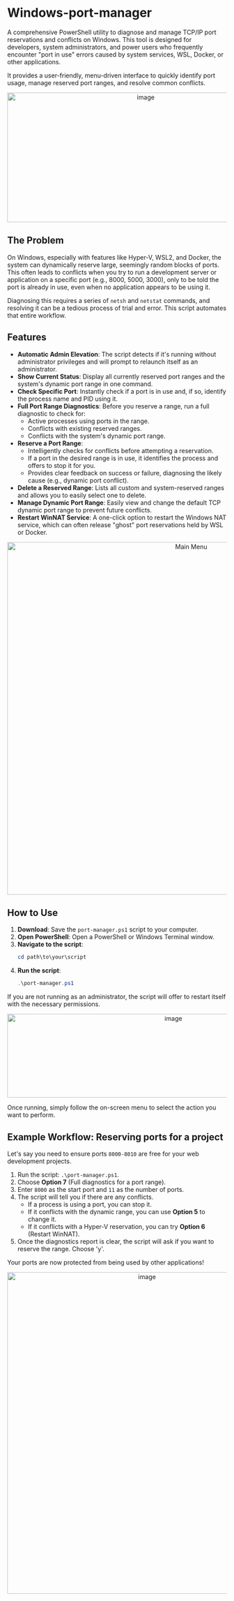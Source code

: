 # Windows-port-manager

A comprehensive PowerShell utility to diagnose and manage TCP/IP port reservations and conflicts on Windows. This tool is designed for developers, system administrators, and power users who frequently encounter "port in use" errors caused by system services, WSL, Docker, or other applications.

It provides a user-friendly, menu-driven interface to quickly identify port usage, manage reserved port ranges, and resolve common conflicts.
<p align="center">
<img width="620" height="297" alt="image" src="https://github.com/user-attachments/assets/3769fe90-6052-41f3-9818-75587afb4ba8" />
</p>

## The Problem

On Windows, especially with features like Hyper-V, WSL2, and Docker, the system can dynamically reserve large, seemingly random blocks of ports. This often leads to conflicts when you try to run a development server or application on a specific port (e.g., 8000, 5000, 3000), only to be told the port is already in use, even when no application appears to be using it.

Diagnosing this requires a series of `netsh` and `netstat` commands, and resolving it can be a tedious process of trial and error. This script automates that entire workflow.

## Features

*   **Automatic Admin Elevation**: The script detects if it's running without administrator privileges and will prompt to relaunch itself as an administrator.
*   **Show Current Status**: Display all currently reserved port ranges and the system's dynamic port range in one command.
*   **Check Specific Port**: Instantly check if a port is in use and, if so, identify the process name and PID using it.
*   **Full Port Range Diagnostics**: Before you reserve a range, run a full diagnostic to check for:
    *   Active processes using ports in the range.
    *   Conflicts with existing reserved ranges.
    *   Conflicts with the system's dynamic port range.
*   **Reserve a Port Range**:
    *   Intelligently checks for conflicts before attempting a reservation.
    *   If a port in the desired range is in use, it identifies the process and offers to stop it for you.
    *   Provides clear feedback on success or failure, diagnosing the likely cause (e.g., dynamic port conflict).
*   **Delete a Reserved Range**: Lists all custom and system-reserved ranges and allows you to easily select one to delete.
*   **Manage Dynamic Port Range**: Easily view and change the default TCP dynamic port range to prevent future conflicts.
*   **Restart WinNAT Service**: A one-click option to restart the Windows NAT service, which can often release "ghost" port reservations held by WSL or Docker.

<p align="center">
  <tr><td align="center"><img width="829" height="808" alt="Main Menu" src="https://github.com/user-attachments/assets/d90150ab-bde9-4744-90ce-5211d353efca" /></td></tr>
</p>

## How to Use

1.  **Download**: Save the `port-manager.ps1` script to your computer.
2.  **Open PowerShell**: Open a PowerShell or Windows Terminal window.
3.  **Navigate to the script**:
    ```powershell
    cd path\to\your\script
    ```
4.  **Run the script**:
    ```powershell
    .\port-manager.ps1
    ```

If you are not running as an administrator, the script will offer to restart itself with the necessary permissions.
<p align="center">
<img width="747" height="192" alt="image" src="https://github.com/user-attachments/assets/dc1ad1d7-3dde-4fde-af4b-85c8dadca5c9" />
</p>

Once running, simply follow the on-screen menu to select the action you want to perform.

## Example Workflow: Reserving ports for a project

Let's say you need to ensure ports `8000-8010` are free for your web development projects.

1.  Run the script: `.\port-manager.ps1`.
2.  Choose **Option 7** (Full diagnostics for a port range).
3.  Enter `8000` as the start port and `11` as the number of ports.
4.  The script will tell you if there are any conflicts.
    *   If a process is using a port, you can stop it.
    *   If it conflicts with the dynamic range, you can use **Option 5** to change it.
    *   If it conflicts with a Hyper-V reservation, you can try **Option 6** (Restart WinNAT).
5.  Once the diagnostics report is clear, the script will ask if you want to reserve the range. Choose 'y'.

Your ports are now protected from being used by other applications!
<p align="center">
<img width="626" height="737" alt="image" src="https://github.com/user-attachments/assets/4a8d04e5-c6f1-47d0-a1c3-61be2ab9c34f" />
</p>
